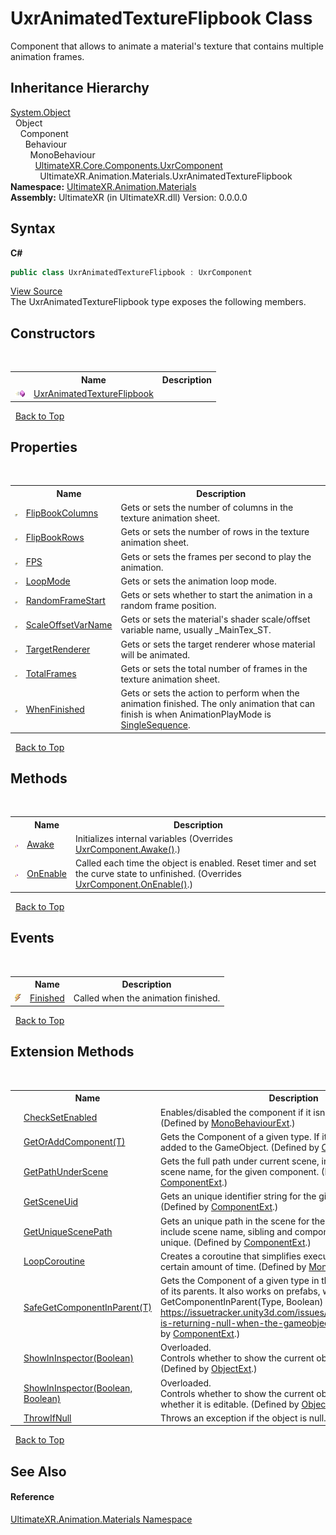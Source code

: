 # UxrAnimatedTextureFlipbook Class
 

Component that allows to animate a material's texture that contains multiple animation frames.


## Inheritance Hierarchy
<a href="https://docs.microsoft.com/dotnet/api/system.object" target="_blank" rel="noopener noreferrer">System.Object</a><br />&nbsp;&nbsp;Object<br />&nbsp;&nbsp;&nbsp;&nbsp;Component<br />&nbsp;&nbsp;&nbsp;&nbsp;&nbsp;&nbsp;Behaviour<br />&nbsp;&nbsp;&nbsp;&nbsp;&nbsp;&nbsp;&nbsp;&nbsp;MonoBehaviour<br />&nbsp;&nbsp;&nbsp;&nbsp;&nbsp;&nbsp;&nbsp;&nbsp;&nbsp;&nbsp;<a href="T_UltimateXR_Core_Components_UxrComponent">UltimateXR.Core.Components.UxrComponent</a><br />&nbsp;&nbsp;&nbsp;&nbsp;&nbsp;&nbsp;&nbsp;&nbsp;&nbsp;&nbsp;&nbsp;&nbsp;UltimateXR.Animation.Materials.UxrAnimatedTextureFlipbook<br />
**Namespace:**&nbsp;<a href="N_UltimateXR_Animation_Materials">UltimateXR.Animation.Materials</a><br />**Assembly:**&nbsp;UltimateXR (in UltimateXR.dll) Version: 0.0.0.0

## Syntax

**C#**<br />
``` C#
public class UxrAnimatedTextureFlipbook : UxrComponent
```

<a href="UltimateXR/Scripts/Animation/Materials/UxrAnimatedTextureFlipbook.cs" rel="noopener noreferrer" title="View the source code">View Source</a><br />
The UxrAnimatedTextureFlipbook type exposes the following members.


## Constructors
&nbsp;<table><tr><th></th><th>Name</th><th>Description</th></tr><tr><td>![Public method](media/pubmethod.gif "Public method")</td><td><a href="M_UltimateXR_Animation_Materials_UxrAnimatedTextureFlipbook__ctor">UxrAnimatedTextureFlipbook</a></td><td /></tr></table>&nbsp;
<a href="#uxranimatedtextureflipbook-class">Back to Top</a>

## Properties
&nbsp;<table><tr><th></th><th>Name</th><th>Description</th></tr><tr><td>![Public property](media/pubproperty.gif "Public property")</td><td><a href="P_UltimateXR_Animation_Materials_UxrAnimatedTextureFlipbook_FlipBookColumns">FlipBookColumns</a></td><td>
Gets or sets the number of columns in the texture animation sheet.</td></tr><tr><td>![Public property](media/pubproperty.gif "Public property")</td><td><a href="P_UltimateXR_Animation_Materials_UxrAnimatedTextureFlipbook_FlipBookRows">FlipBookRows</a></td><td>
Gets or sets the number of rows in the texture animation sheet.</td></tr><tr><td>![Public property](media/pubproperty.gif "Public property")</td><td><a href="P_UltimateXR_Animation_Materials_UxrAnimatedTextureFlipbook_FPS">FPS</a></td><td>
Gets or sets the frames per second to play the animation.</td></tr><tr><td>![Public property](media/pubproperty.gif "Public property")</td><td><a href="P_UltimateXR_Animation_Materials_UxrAnimatedTextureFlipbook_LoopMode">LoopMode</a></td><td>
Gets or sets the animation loop mode.</td></tr><tr><td>![Public property](media/pubproperty.gif "Public property")</td><td><a href="P_UltimateXR_Animation_Materials_UxrAnimatedTextureFlipbook_RandomFrameStart">RandomFrameStart</a></td><td>
Gets or sets whether to start the animation in a random frame position.</td></tr><tr><td>![Public property](media/pubproperty.gif "Public property")</td><td><a href="P_UltimateXR_Animation_Materials_UxrAnimatedTextureFlipbook_ScaleOffsetVarName">ScaleOffsetVarName</a></td><td>
Gets or sets the material's shader scale/offset variable name, usually _MainTex_ST.</td></tr><tr><td>![Public property](media/pubproperty.gif "Public property")</td><td><a href="P_UltimateXR_Animation_Materials_UxrAnimatedTextureFlipbook_TargetRenderer">TargetRenderer</a></td><td>
Gets or sets the target renderer whose material will be animated.</td></tr><tr><td>![Public property](media/pubproperty.gif "Public property")</td><td><a href="P_UltimateXR_Animation_Materials_UxrAnimatedTextureFlipbook_TotalFrames">TotalFrames</a></td><td>
Gets or sets the total number of frames in the texture animation sheet.</td></tr><tr><td>![Public property](media/pubproperty.gif "Public property")</td><td><a href="P_UltimateXR_Animation_Materials_UxrAnimatedTextureFlipbook_WhenFinished">WhenFinished</a></td><td>
Gets or sets the action to perform when the animation finished. The only animation that can finish is when AnimationPlayMode is <a href="T_UltimateXR_Animation_Materials_UxrFlipbookAnimationMode">SingleSequence</a>.</td></tr></table>&nbsp;
<a href="#uxranimatedtextureflipbook-class">Back to Top</a>

## Methods
&nbsp;<table><tr><th></th><th>Name</th><th>Description</th></tr><tr><td>![Protected method](media/protmethod.gif "Protected method")</td><td><a href="M_UltimateXR_Animation_Materials_UxrAnimatedTextureFlipbook_Awake">Awake</a></td><td>
Initializes internal variables
 (Overrides <a href="M_UltimateXR_Core_Components_UxrComponent_Awake">UxrComponent.Awake()</a>.)</td></tr><tr><td>![Protected method](media/protmethod.gif "Protected method")</td><td><a href="M_UltimateXR_Animation_Materials_UxrAnimatedTextureFlipbook_OnEnable">OnEnable</a></td><td>
Called each time the object is enabled. Reset timer and set the curve state to unfinished.
 (Overrides <a href="M_UltimateXR_Core_Components_UxrComponent_OnEnable">UxrComponent.OnEnable()</a>.)</td></tr></table>&nbsp;
<a href="#uxranimatedtextureflipbook-class">Back to Top</a>

## Events
&nbsp;<table><tr><th></th><th>Name</th><th>Description</th></tr><tr><td>![Public event](media/pubevent.gif "Public event")</td><td><a href="E_UltimateXR_Animation_Materials_UxrAnimatedTextureFlipbook_Finished">Finished</a></td><td>
Called when the animation finished.</td></tr></table>&nbsp;
<a href="#uxranimatedtextureflipbook-class">Back to Top</a>

## Extension Methods
&nbsp;<table><tr><th></th><th>Name</th><th>Description</th></tr><tr><td>![Public Extension Method](media/pubextension.gif "Public Extension Method")</td><td><a href="M_UltimateXR_Extensions_Unity_MonoBehaviourExt_CheckSetEnabled">CheckSetEnabled</a></td><td>
Enables/disabled the component if it isn't enabled already.
 (Defined by <a href="T_UltimateXR_Extensions_Unity_MonoBehaviourExt">MonoBehaviourExt</a>.)</td></tr><tr><td>![Public Extension Method](media/pubextension.gif "Public Extension Method")</td><td><a href="M_UltimateXR_Extensions_Unity_ComponentExt_GetOrAddComponent__1">GetOrAddComponent(T)</a></td><td>
Gets the Component of a given type. If it doesn't exist, it is added to the GameObject.
 (Defined by <a href="T_UltimateXR_Extensions_Unity_ComponentExt">ComponentExt</a>.)</td></tr><tr><td>![Public Extension Method](media/pubextension.gif "Public Extension Method")</td><td><a href="M_UltimateXR_Extensions_Unity_ComponentExt_GetPathUnderScene">GetPathUnderScene</a></td><td>
Gets the full path under current scene, including all parents, but scene name, for the given component.
 (Defined by <a href="T_UltimateXR_Extensions_Unity_ComponentExt">ComponentExt</a>.)</td></tr><tr><td>![Public Extension Method](media/pubextension.gif "Public Extension Method")</td><td><a href="M_UltimateXR_Extensions_Unity_ComponentExt_GetSceneUid">GetSceneUid</a></td><td>
Gets an unique identifier string for the given component.
 (Defined by <a href="T_UltimateXR_Extensions_Unity_ComponentExt">ComponentExt</a>.)</td></tr><tr><td>![Public Extension Method](media/pubextension.gif "Public Extension Method")</td><td><a href="M_UltimateXR_Extensions_Unity_ComponentExt_GetUniqueScenePath">GetUniqueScenePath</a></td><td>
Gets an unique path in the scene for the given component. It will include scene name, sibling and component indices to make it unique.
 (Defined by <a href="T_UltimateXR_Extensions_Unity_ComponentExt">ComponentExt</a>.)</td></tr><tr><td>![Public Extension Method](media/pubextension.gif "Public Extension Method")</td><td><a href="M_UltimateXR_Extensions_Unity_MonoBehaviourExt_LoopCoroutine">LoopCoroutine</a></td><td>
Creates a coroutine that simplifies executing a loop during a certain amount of time.
 (Defined by <a href="T_UltimateXR_Extensions_Unity_MonoBehaviourExt">MonoBehaviourExt</a>.)</td></tr><tr><td>![Public Extension Method](media/pubextension.gif "Public Extension Method")</td><td><a href="M_UltimateXR_Extensions_Unity_ComponentExt_SafeGetComponentInParent__1">SafeGetComponentInParent(T)</a></td><td>
Gets the Component of a given type in the GameObject or any of its parents. It also works on prefabs, where regular GetComponentInParent(Type, Boolean) will not work: https://issuetracker.unity3d.com/issues/getcomponentinparent-is-returning-null-when-the-gameobject-is-a-prefab
 (Defined by <a href="T_UltimateXR_Extensions_Unity_ComponentExt">ComponentExt</a>.)</td></tr><tr><td>![Public Extension Method](media/pubextension.gif "Public Extension Method")</td><td><a href="M_UltimateXR_Extensions_Unity_ObjectExt_ShowInInspector">ShowInInspector(Boolean)</a></td><td>Overloaded.  
Controls whether to show the current object in the inspector.
 (Defined by <a href="T_UltimateXR_Extensions_Unity_ObjectExt">ObjectExt</a>.)</td></tr><tr><td>![Public Extension Method](media/pubextension.gif "Public Extension Method")</td><td><a href="M_UltimateXR_Extensions_Unity_ObjectExt_ShowInInspector_1">ShowInInspector(Boolean, Boolean)</a></td><td>Overloaded.  
Controls whether to show the current object in the inspector and whether it is editable.
 (Defined by <a href="T_UltimateXR_Extensions_Unity_ObjectExt">ObjectExt</a>.)</td></tr><tr><td>![Public Extension Method](media/pubextension.gif "Public Extension Method")</td><td><a href="M_UltimateXR_Extensions_System_ObjectExt_ThrowIfNull">ThrowIfNull</a></td><td>
Throws an exception if the object is null.
 (Defined by <a href="T_UltimateXR_Extensions_System_ObjectExt">ObjectExt</a>.)</td></tr></table>&nbsp;
<a href="#uxranimatedtextureflipbook-class">Back to Top</a>

## See Also


#### Reference
<a href="N_UltimateXR_Animation_Materials">UltimateXR.Animation.Materials Namespace</a><br />